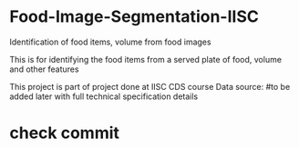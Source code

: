 # Food-Image-Segmentation-IISC
Identification of food items, volume from food images

This is for identifying the food items from a served plate of food, volume and 
other features

This project is part of project done at IISC CDS course 
Data source:  #to be added later with full technical specification details 

# check commit



